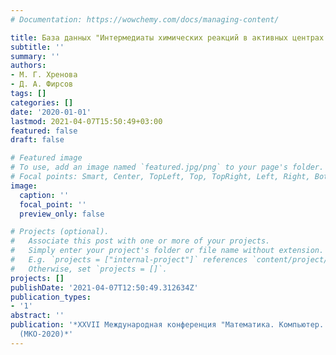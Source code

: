 ```yaml
---
# Documentation: https://wowchemy.com/docs/managing-content/

title: База данных "Интермедиаты химических реакций в активных центрах белков"
subtitle: ''
summary: ''
authors:
- М. Г. Хренова
- Д. А. Фирсов
tags: []
categories: []
date: '2020-01-01'
lastmod: 2021-04-07T15:50:49+03:00
featured: false
draft: false

# Featured image
# To use, add an image named `featured.jpg/png` to your page's folder.
# Focal points: Smart, Center, TopLeft, Top, TopRight, Left, Right, BottomLeft, Bottom, BottomRight.
image:
  caption: ''
  focal_point: ''
  preview_only: false

# Projects (optional).
#   Associate this post with one or more of your projects.
#   Simply enter your project's folder or file name without extension.
#   E.g. `projects = ["internal-project"]` references `content/project/deep-learning/index.md`.
#   Otherwise, set `projects = []`.
projects: []
publishDate: '2021-04-07T12:50:49.312634Z'
publication_types:
- '1'
abstract: ''
publication: '*XXVII Международная конференция "Математика. Компьютер. Образование"
  (МКО-2020)*'
---
```

